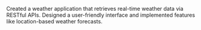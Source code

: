 Created a weather application that retrieves real-time weather data via RESTful APIs. Designed a user-friendly interface and implemented features like location-based weather forecasts.
